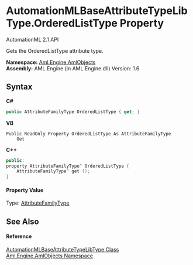 # AutomationMLBaseAttributeTypeLibType.OrderedListType Property 
AutomationML 2.1 API 

Gets the OrderedListType attribute type.

**Namespace:**&nbsp;<a href="N_Aml_Engine_AmlObjects">Aml.Engine.AmlObjects</a><br />**Assembly:**&nbsp;AML.Engine (in AML.Engine.dll) Version: 1.6

## Syntax

**C#**<br />
``` C#
public AttributeFamilyType OrderedListType { get; }
```

**VB**<br />
``` VB
Public ReadOnly Property OrderedListType As AttributeFamilyType
	Get
```

**C++**<br />
``` C++
public:
property AttributeFamilyType^ OrderedListType {
	AttributeFamilyType^ get ();
}
```


#### Property Value
Type: <a href="T_Aml_Engine_CAEX_AttributeFamilyType">AttributeFamilyType</a>

## See Also


#### Reference
<a href="T_Aml_Engine_AmlObjects_AutomationMLBaseAttributeTypeLibType">AutomationMLBaseAttributeTypeLibType Class</a><br /><a href="N_Aml_Engine_AmlObjects">Aml.Engine.AmlObjects Namespace</a><br />